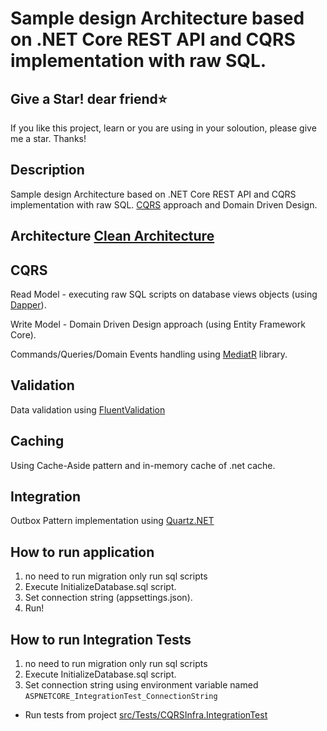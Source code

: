 Sample design Architecture based on .NET Core REST API and CQRS implementation with raw SQL.
==============================================================


## Give a Star! dear friend:star:

If you like this project, learn or you are using in your soloution, please give me a star. Thanks!

## Description
Sample design Architecture based on .NET Core REST API and CQRS implementation with raw SQL. [CQRS](https://docs.microsoft.com/en-us/azure/architecture/guide/architecture-styles/cqrs) approach and Domain Driven Design.

## Architecture [Clean Architecture](http://blog.cleancoder.com/uncle-bob/2012/08/13/the-clean-architecture.html)


## CQRS

Read Model - executing raw SQL scripts on database views objects (using [Dapper](https://github.com/StackExchange/Dapper)).

Write Model - Domain Driven Design approach (using Entity Framework Core).

Commands/Queries/Domain Events handling using [MediatR](https://github.com/jbogard/MediatR) library.


## Validation
Data validation using [FluentValidation](https://github.com/JeremySkinner/FluentValidation)


## Caching
Using Cache-Aside pattern and in-memory cache of .net cache.

## Integration
Outbox Pattern implementation using [Quartz.NET](https://github.com/quartznet/quartznet)



## How to run application
1. no need to run migration only run sql scripts
2. Execute InitializeDatabase.sql script.
2. Set connection string (appsettings.json).
3. Run!

## How to run Integration Tests
1. no need to run migration only run sql scripts
2. Execute InitializeDatabase.sql script.
3. Set connection string using environment variable named `ASPNETCORE_IntegrationTest_ConnectionString`
- Run tests from project [src/Tests/CQRSInfra.IntegrationTest](src/Tests/CQRSInfra.IntegrationTest)

